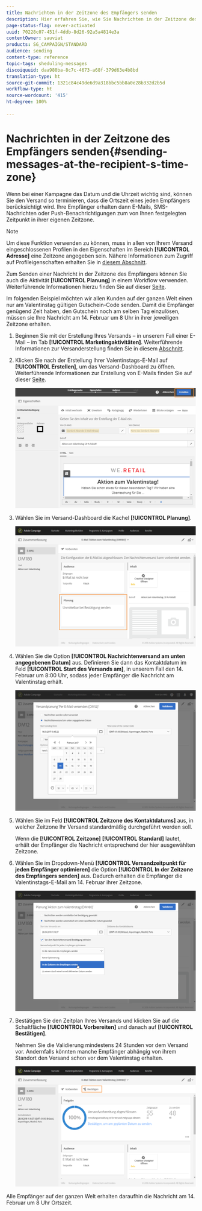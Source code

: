 ```yaml
---
title: Nachrichten in der Zeitzone des Empfängers senden
description: Hier erfahren Sie, wie Sie Nachrichten in der Zeitzone des Empfängers senden.
page-status-flag: never-activated
uuid: 70228c07-451f-4ddb-8d26-92a5a4814e3a
contentOwner: sauviat
products: SG_CAMPAIGN/STANDARD
audience: sending
content-type: reference
topic-tags: sheduling-messages
discoiquuid: daa980ba-8c7c-4673-a68f-379d63e4b8bd
translation-type: ht
source-git-commit: 1321c84c49de6d9a318bbc5bb8a0e28b332d2b5d
workflow-type: ht
source-wordcount: '415'
ht-degree: 100%

---
```



# Nachrichten in der Zeitzone des Empfängers senden{#sending-messages-at-the-recipient-s-time-zone}

Wenn bei einer Kampagne das Datum und die Uhrzeit wichtig sind, können Sie den Versand so terminieren, dass die Ortszeit eines jeden Empfängers berücksichtigt wird. Ihre Empfänger erhalten dann E-Mails, SMS-Nachrichten oder Push-Benachrichtigungen zum von Ihnen festgelegten Zeitpunkt in ihrer eigenen Zeitzone.

>[!NOTE]
>
>Um diese Funktion verwenden zu können, muss in allen von Ihrem Versand eingeschlossenen Profilen in den Eigenschaften im Bereich **[!UICONTROL Adresse]** eine Zeitzone angegeben sein. Nähere Informationen zum Zugriff auf Profileigenschaften erhalten Sie in [diesem Abschnitt](../../audiences/using/editing-profiles.md).

Zum Senden einer Nachricht in der Zeitzone des Empfängers können Sie auch die Aktivität **[!UICONTROL Planung]** in einem Workflow verwenden. Weiterführende Informationen hierzu finden Sie auf dieser [Seite](../../automating/using/scheduler.md).

Im folgenden Beispiel möchten wir allen Kunden auf der ganzen Welt einen nur am Valentinstag gültigen Gutschein-Code senden. Damit die Empfänger genügend Zeit haben, den Gutschein noch am selben Tag einzulösen, müssen sie Ihre Nachricht am 14. Februar um 8 Uhr in ihrer jeweiligen Zeitzone erhalten.

1. Beginnen Sie mit der Erstellung Ihres Versands – in unserem Fall einer E-Mail – im Tab **[!UICONTROL Marketingaktivitäten]**. Weiterführende Informationen zur Versanderstellung finden Sie in diesem [Abschnitt](../../channels/using/creating-an-email.md).
1. Klicken Sie nach der Erstellung Ihrer Valentinstags-E-Mail auf **[!UICONTROL Erstellen]**, um das Versand-Dashboard zu öffnen. Weiterführende Informationen zur Erstellung von E-Mails finden Sie auf dieser [Seite](../../designing/using/personalization.md#example-email-personalization).

   ![](assets/send-time_opt_valentine_1.png)

1. Wählen Sie im Versand-Dashboard die Kachel **[!UICONTROL Planung]**.

   ![](assets/send-time_opt_valentine_2.png)

1. Wählen Sie die Option **[!UICONTROL Nachrichtenversand am unten angegebenen Datum]** aus. Definieren Sie dann das Kontaktdatum im Feld **[!UICONTROL Start des Versands am]**, in unserem Fall den 14. Februar um 8:00 Uhr, sodass jeder Empfänger die Nachricht am Valentinstag erhält.

   ![](assets/send-time_opt_valentine.png)

1. Wählen Sie im Feld **[!UICONTROL Zeitzone des Kontaktdatums]** aus, in welcher Zeitzone Ihr Versand standardmäßig durchgeführt werden soll.

   Wenn die **[!UICONTROL Zeitzone]** **[!UICONTROL Standard]** lautet, erhält der Empfänger die Nachricht entsprechend der hier ausgewählten Zeitzone.

1. Wählen Sie im Dropdown-Menü **[!UICONTROL Versandzeitpunkt für jeden Empfänger optimieren]** die Option **[!UICONTROL In der Zeitzone des Empfängers senden]** aus. Dadurch erhalten die Empfänger die Valentinstags-E-Mail am 14. Februar ihrer Zeitzone.

   ![](assets/send-time_opt_valentine_3.png)

1. Bestätigen Sie den Zeitplan Ihres Versands und klicken Sie auf die Schaltfläche **[!UICONTROL Vorbereiten]** und danach auf **[!UICONTROL Bestätigen]**.

   Nehmen Sie die Validierung mindestens 24 Stunden vor dem Versand vor. Andernfalls könnten manche Empfänger abhängig von ihrem Standort den Versand schon vor dem Valentinstag erhalten.

   ![](assets/send-time_opt_valentine_4.png)

Alle Empfänger auf der ganzen Welt erhalten daraufhin die Nachricht am 14. Februar um 8 Uhr Ortszeit.
